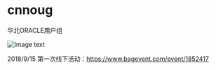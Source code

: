 # cnnoug
华北ORACLE用户组

![Image text](https://github.com/sky800719/cnnoug/blob/master/%E5%8D%8E%E5%8C%97ORACLE%E7%94%A8%E6%88%B7%E7%BB%84.jpg)

2018/9/15 第一次线下活动：https://www.bagevent.com/event/1852417
